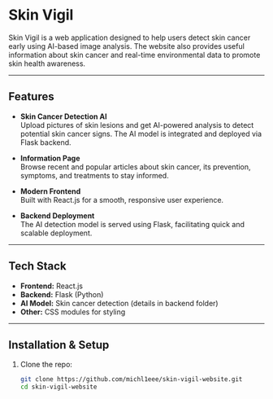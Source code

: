 # Skin Vigil

Skin Vigil is a web application designed to help users detect skin cancer early using AI-based image analysis. The website also provides useful information about skin cancer and real-time environmental data to promote skin health awareness.

---

## Features

- **Skin Cancer Detection AI**  
  Upload pictures of skin lesions and get AI-powered analysis to detect potential skin cancer signs. The AI model is integrated and deployed via Flask backend.

- **Information Page**  
  Browse recent and popular articles about skin cancer, its prevention, symptoms, and treatments to stay informed.

- **Modern Frontend**  
  Built with React.js for a smooth, responsive user experience.

- **Backend Deployment**  
  The AI detection model is served using Flask, facilitating quick and scalable deployment.

---

## Tech Stack

- **Frontend:** React.js  
- **Backend:** Flask (Python)  
- **AI Model:** Skin cancer detection (details in backend folder)  
- **Other:** CSS modules for styling

---

## Installation & Setup

1. Clone the repo:
   ```bash
   git clone https://github.com/michl1eee/skin-vigil-website.git
   cd skin-vigil-website
